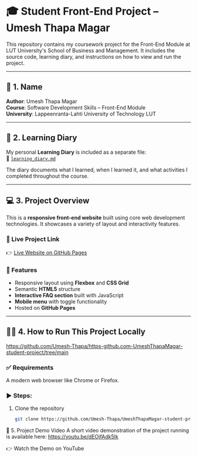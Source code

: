 # 🎓 Student Front-End Project – Umesh Thapa Magar

This repository contains my coursework project for the Front-End Module at LUT University's School of Business and Management. It includes the source code, learning diary, and instructions on how to view and run the project.

---

## 📘 1. Name  
**Author**: Umesh Thapa Magar  
**Course**: Software Development Skills – Front-End Module  
**University**: Lappeenranta-Lahti University of Technology LUT

---

## 📔 2. Learning Diary

My personal **Learning Diary** is included as a separate file:  
📄 [`learning_diary.md`]([./learning_diary.md](https://github.com/Umesh-Thapa/https-github.com-UmeshThapaMagar-student-project/blob/main/SDS_learning_diary_template%20(1).docx))

The diary documents what I learned, when I learned it, and what activities I completed throughout the course.

---

## 💻 3. Project Overview

This is a **responsive front-end website** built using core web development technologies. It showcases a variety of layout and interactivity features.

### 🔗 Live Project Link  
👉 [Live Website on GitHub Pages]( https://umesh-thapa.github.io/https-github.com-UmeshThapaMagar-student-project/)

### 🧩 Features
- Responsive layout using **Flexbox** and **CSS Grid**
- Semantic **HTML5** structure
- **Interactive FAQ section** built with JavaScript
- **Mobile menu** with toggle functionality
- Hosted on **GitHub Pages**

---

## 🧑‍🏫 4. How to Run This Project Locally

https://github.com/Umesh-Thapa/https-github.com-UmeshThapaMagar-student-project/tree/main 

### ✅ Requirements
A modern web browser like Chrome or Firefox.

### ▶️ Steps:
1. Clone the repository  
   ```bash
   git clone https://github.com/Umesh-Thapa/UmeshThapaMagar-student-project.git

🎥 5. Project Demo Video
A short video demonstration of the project running is available here: https://youtu.be/dEOjfAdk5lk 

👉 Watch the Demo on YouTube
